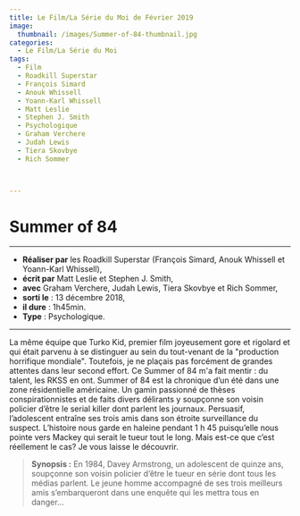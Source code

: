 ```yaml
---
title: Le Film/La Série du Moi de Février 2019
image: 
  thumbnail: /images/Summer-of-84-thumbnail.jpg
categories:
  - Le Film/La Série du Moi
tags:
  - Film
  - Roadkill Superstar
  - François Simard
  - Anouk Whissell
  - Yoann-Karl Whissell
  - Matt Leslie
  - Stephen J. Smith
  - Psychologique
  - Graham Verchere
  - Judah Lewis
  - Tiera Skovbye
  - Rich Sommer



---
```


# Summer of 84

---

- **Réaliser par** les Roadkill Superstar (François Simard, Anouk Whissell et Yoann-Karl Whissell),
- **écrit par** Matt Leslie et Stephen J. Smith,
- **avec**  Graham Verchere, Judah Lewis, Tiera Skovbye et Rich Sommer,
- **sorti le** : 13 décembre 2018,
- **il dure** : 1h45min.
- **Type** :  Psychologique.

---

La même équipe que Turko Kid, premier film joyeusement gore et rigolard et qui était parvenu à se distinguer au sein du tout-venant de la "production horrifique mondiale". Toutefois, je ne plaçais pas forcément de grandes attentes dans leur second effort. Ce Summer of 84 m'a fait mentir : du talent, les RKSS en ont. 
Summer of 84 est la chronique d’un été dans une zone résidentielle américaine. Un gamin passionné de thèses conspirationnistes et de faits divers délirants y soupçonne son voisin policier d’être le serial killer dont parlent les journaux. Persuasif, l’adolescent entraîne ses trois amis dans son étroite surveillance du suspect. L’histoire nous garde en haleine pendant 1 h 45 puisqu’elle nous pointe vers Mackey qui serait le tueur tout le long. Mais est-ce que c’est réellement le cas? Je vous laisse le découvrir.

> **Synopsis :** En 1984, Davey Armstrong, un adolescent de quinze ans, soupçonne son voisin policier d’être le tueur en série dont tous les médias parlent. Le jeune homme accompagné de ses trois meilleurs amis s’embarqueront dans une enquête qui les mettra tous en danger… 

 
